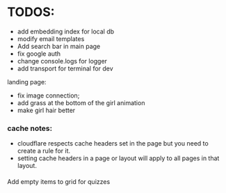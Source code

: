 # TODOS:

- add embedding index for local db
- modify email templates
- Add search bar in main page
- fix google auth
- change console.logs for logger
- add transport for terminal for dev

landing page:

- fix image connection;
- add grass at the bottom of the girl animation
- make girl hair better

### cache notes:

- cloudflare respects cache headers set in the page but you need to create a rule for it.
- setting cache headers in a page or layout will apply to all pages in that layout.

####

Add empty items to grid for quizzes
